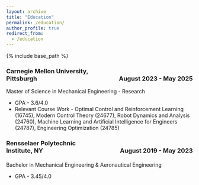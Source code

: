 ```yaml
---
layout: archive
title: "Education"
permalink: /education/
author_profile: true
redirect_from:
  - /education
---
```


{% include base_path %}

<p><h3><span style="text-align:left; display:inline-block; width:50%;">Carnegie Mellon University, Pittsburgh</span><span style="text-align:right; display:inline-block; width:50%;">August 2023 - May 2025</span></h3></p>
Master of Science in Mechanical Engineering - Research

  *  GPA - 3.6/4.0
  *  Relevant Course Work - Optimal Control and Reinforcement Learning (16745), Modern Control Theory (24677), Robot Dynamics and Analysis (24760), Machine Learning and Artificial Intelligence for Engineers (24787), Engineering Optimization (24785)



<p><h3><span style="text-align:left; display:inline-block; width:50%;">Rensselaer Polytechnic Institute, NY</span><span style="text-align:right; display:inline-block; width:50%;">August 2019 - May 2023</span></h3></p>
<h4></h4>
Bachelor in Mechanical Engineering & Aeronautical Engineering

  *  GPA - 3.45/4.0


